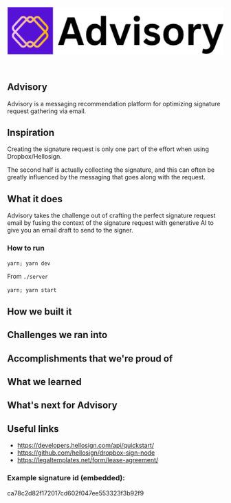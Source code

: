 <p align='center'>
    <img src='./img/logo.png' width=600 />
</p>
<br/>

Advisory
---


Advisory is a messaging recommendation platform for optimizing signature request gathering via email.

## Inspiration

Creating the signature request is only one part of the effort when using Dropbox/Hellosign.

The second half is actually collecting the signature, and this can often be greatly influenced by the messaging that goes along with the request.


## What it does

Advisory takes the challenge out of crafting the perfect signature request email by fusing the context of the signature request with generative AI to give you an email draft to send to the signer.

### How to run
`yarn; yarn dev`

From `./server`

`yarn; yarn start`

## How we built it

## Challenges we ran into

## Accomplishments that we're proud of

## What we learned

## What's next for Advisory


## Useful links
* https://developers.hellosign.com/api/quickstart/
* https://github.com/hellosign/dropbox-sign-node
* https://legaltemplates.net/form/lease-agreement/

### Example signature id (embedded):
ca78c2d82f172017cd602f047ee553323f3b92f9